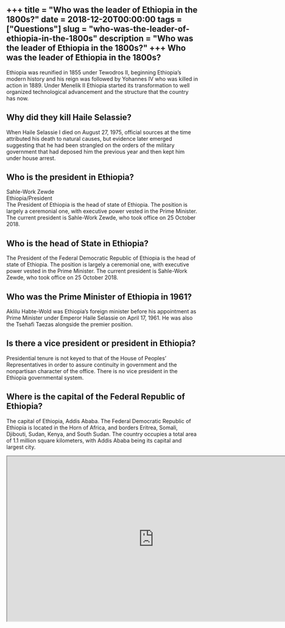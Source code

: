 +++
title = "Who was the leader of Ethiopia in the 1800s?"
date = 2018-12-20T00:00:00
tags = ["Questions"]
slug = "who-was-the-leader-of-ethiopia-in-the-1800s"
description = "Who was the leader of Ethiopia in the 1800s?"
+++
Who was the leader of Ethiopia in the 1800s?
--------------------------------------------

Ethiopia was reunified in 1855 under Tewodros II, beginning Ethiopia’s modern history and his reign was followed by Yohannes IV who was killed in action in 1889. Under Menelik II Ethiopia started its transformation to well organized technological advancement and the structure that the country has now.

Why did they kill Haile Selassie?
---------------------------------

When Haile Selassie I died on August 27, 1975, official sources at the time attributed his death to natural causes, but evidence later emerged suggesting that he had been strangled on the orders of the military government that had deposed him the previous year and then kept him under house arrest.

Who is the president in Ethiopia?
---------------------------------

Sahle-Work Zewde  
Ethiopia/President  
The President of Ethiopia is the head of state of Ethiopia. The position is largely a ceremonial one, with executive power vested in the Prime Minister. The current president is Sahle-Work Zewde, who took office on 25 October 2018.

Who is the head of State in Ethiopia?
-------------------------------------

The President of the Federal Democratic Republic of Ethiopia is the head of state of Ethiopia. The position is largely a ceremonial one, with executive power vested in the Prime Minister. The current president is Sahle-Work Zewde, who took office on 25 October 2018.

Who was the Prime Minister of Ethiopia in 1961?
-----------------------------------------------

Aklilu Habte-Wold was Ethiopia’s foreign minister before his appointment as Prime Minister under Emperor Haile Selassie on April 17, 1961. He was also the Tsehafi Taezas alongside the premier position.

Is there a vice president or president in Ethiopia?
---------------------------------------------------

Presidential tenure is not keyed to that of the House of Peoples’ Representatives in order to assure continuity in government and the nonpartisan character of the office. There is no vice president in the Ethiopia governmental system.

Where is the capital of the Federal Republic of Ethiopia?
---------------------------------------------------------

The capital of Ethiopia, Addis Ababa. The Federal Democratic Republic of Ethiopia is located in the Horn of Africa, and borders Eritrea, Somali, Djibouti, Sudan, Kenya, and South Sudan. The country occupies a total area of 1.1 million square kilometers, with Addis Ababa being its capital and largest city.

<iframe allow="accelerometer; autoplay; clipboard-write; encrypted-media; gyroscope; picture-in-picture" allowfullscreen="" class="__youtube_prefs__  epyt-is-override  no-lazyload" data-no-lazy="1" data-origheight="433" data-origwidth="770" data-skipgform_ajax_framebjll="" height="433" id="_ytid_94225" loading="lazy" src="https://www.youtube.com/embed/SUs0TMsVkKE?enablejsapi=1&autoplay=0&cc_load_policy=0&cc_lang_pref=&iv_load_policy=1&loop=0&modestbranding=0&rel=1&fs=1&playsinline=0&autohide=2&theme=dark&color=red&controls=1&" title="YouTube player" width="770"></iframe>
